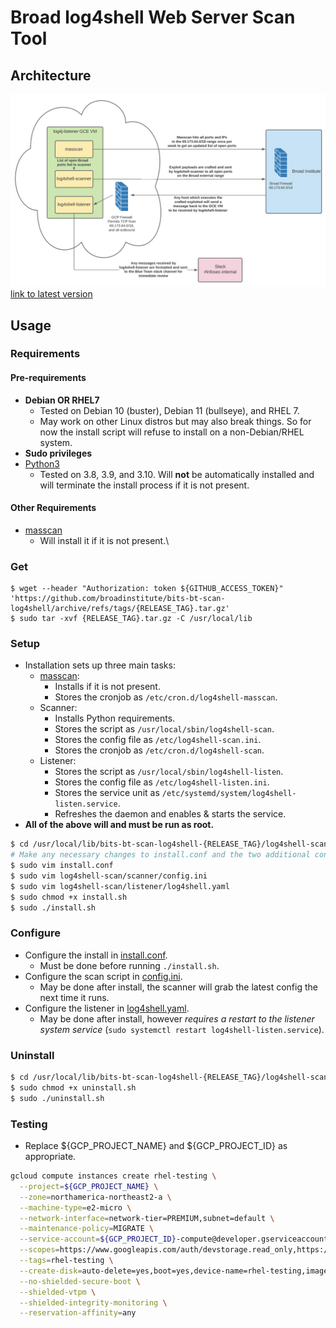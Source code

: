 # Broad log4shell Web Server Scan Tool

## Architecture

![Lucidchart](./lucidchart.png)
[link to latest version](https://lucid.app/lucidchart/434ccfcc-eb3b-4b82-b40c-f9f1a943cfc0/edit?viewport_loc=15%2C41%2C1790%2C1170%2C0_0&invitationId=inv_4c1416c8-da36-4a95-8337-c59e8cb457da)

## Usage

### Requirements

#### Pre-requirements
- **Debian OR RHEL7**
  - Tested on Debian 10 (buster), Debian 11 (bullseye), and RHEL 7.
  - May work on other Linux distros but may also break things. So for now the install script will refuse to install on a non-Debian/RHEL system.
- **Sudo privileges**
- [Python3](https://www.python.org/downloads/)
  - Tested on 3.8, 3.9, and 3.10. Will **not** be automatically installed and will terminate the install process if it is not present.

#### Other Requirements

- [masscan](https://github.com/robertdavidgraham/masscan)
  - Will install it if it is not present.\

### Get

```
$ wget --header "Authorization: token ${GITHUB_ACCESS_TOKEN}" 'https://github.com/broadinstitute/bits-bt-scan-log4shell/archive/refs/tags/{RELEASE_TAG}.tar.gz'
$ sudo tar -xvf {RELEASE_TAG}.tar.gz -C /usr/local/lib
```

### Setup

- Installation sets up three main tasks:
  - [masscan](https://github.com/robertdavidgraham/masscan):
    - Installs if it is not present.
    - Stores the cronjob as `/etc/cron.d/log4shell-masscan`.
  - Scanner:
    - Installs Python requirements.
    - Stores the script as `/usr/local/sbin/log4shell-scan`.
    - Stores the config file as `/etc/log4shell-scan.ini`.
    - Stores the cronjob as `/etc/cron.d/log4shell-scan`.
  - Listener:
    - Stores the script as `/usr/local/sbin/log4shell-listen`.
    - Stores the config file as `/etc/log4shell-listen.ini`.
    - Stores the service unit as `/etc/systemd/system/log4shell-listen.service`.
    - Refreshes the daemon and enables & starts the service.
- **All of the above will and must be run as root.**

```bash
$ cd /usr/local/lib/bits-bt-scan-log4shell-{RELEASE_TAG}/log4shell-scan
# Make any necessary changes to install.conf and the two additional config files listed below.
$ sudo vim install.conf
$ sudo vim log4shell-scan/scanner/config.ini
$ sudo vim log4shell-scan/listener/log4shell.yaml
$ sudo chmod +x install.sh
$ sudo ./install.sh
```

### Configure

- Configure the install in [install.conf](./log4shell-scan/install.conf).
  - Must be done before running `./install.sh`.
- Configure the scan script in [config.ini](./log4shell-scan/scanner/config.ini).
  - May be done after install, the scanner will grab the latest config the next time it runs.
- Configure the listener in [log4shell.yaml](./log4shell-scan/listener/config.ini).
  - May be done after install, however *requires a restart to the listener system service* (`sudo systemctl restart log4shell-listen.service`).

### Uninstall

```bash
$ cd /usr/local/lib/bits-bt-scan-log4shell-{RELEASE_TAG}/log4shell-scan
$ sudo chmod +x uninstall.sh
$ sudo ./uninstall.sh
```

### Testing

- Replace ${GCP_PROJECT_NAME} and  ${GCP_PROJECT_ID} as appropriate.

```bash
gcloud compute instances create rhel-testing \
  --project=${GCP_PROJECT_NAME} \
  --zone=northamerica-northeast2-a \
  --machine-type=e2-micro \
  --network-interface=network-tier=PREMIUM,subnet=default \
  --maintenance-policy=MIGRATE \
  --service-account=${GCP_PROJECT_ID}-compute@developer.gserviceaccount.com \
  --scopes=https://www.googleapis.com/auth/devstorage.read_only,https://www.googleapis.com/auth/logging.write,https://www.googleapis.com/auth/monitoring.write,https://www.googleapis.com/auth/servicecontrol,https://www.googleapis.com/auth/service.management.readonly,https://www.googleapis.com/auth/trace.append \
  --tags=rhel-testing \
  --create-disk=auto-delete=yes,boot=yes,device-name=rhel-testing,image=projects/rhel-cloud/global/images/rhel-7-v20220126,mode=rw,size=20,type=projects/bits-bt-sandbox/zones/northamerica-northeast2-a/diskTypes/pd-balanced \
  --no-shielded-secure-boot \
  --shielded-vtpm \
  --shielded-integrity-monitoring \
  --reservation-affinity=any

```